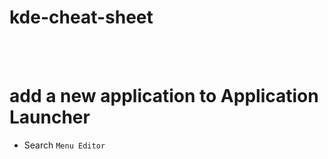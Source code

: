 # kde-cheat-sheet


<br><br>


# add a new application to Application Launcher
- Search `Menu Editor`
